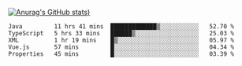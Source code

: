 [![Anurag's GitHub stats](https://github-readme-stats.vercel.app/api?username=Old-Camel&show_icons=true&theme=dark))](https://github.com/anuraghazra/github-readme-stats)
<!--START_SECTION:waka-->
```text
Java         11 hrs 41 mins  █████████████▒░░░░░░░░░░░   52.70 % 
TypeScript   5 hrs 33 mins   ██████▒░░░░░░░░░░░░░░░░░░   25.03 % 
XML          1 hr 19 mins    █▒░░░░░░░░░░░░░░░░░░░░░░░   05.97 % 
Vue.js       57 mins         █░░░░░░░░░░░░░░░░░░░░░░░░   04.34 % 
Properties   45 mins         █░░░░░░░░░░░░░░░░░░░░░░░░   03.39 % 
```
<!--END_SECTION:waka-->

